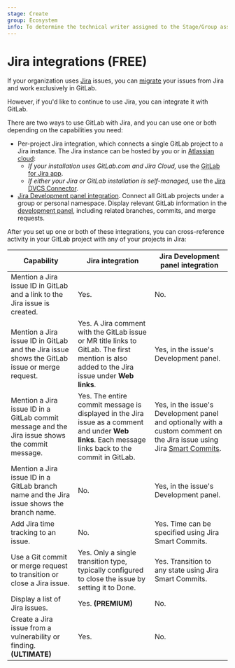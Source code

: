 ```yaml
---
stage: Create
group: Ecosystem
info: To determine the technical writer assigned to the Stage/Group associated with this page, see https://about.gitlab.com/handbook/engineering/ux/technical-writing/#assignments
---
```


# Jira integrations **(FREE)**

If your organization uses [Jira](https://www.atlassian.com/software/jira) issues,
you can [migrate](../../user/project/import/jira.md) your issues from Jira and work
exclusively in GitLab.

However, if you'd like to continue to use Jira, you can integrate it with GitLab.

There are two ways to use GitLab with Jira, and you can use one or both depending
on the capabilities you need:

- Per-project Jira integration, which connects a single GitLab project to a Jira
  instance. The Jira instance can be hosted by you or in
  [Atlassian cloud](https://www.atlassian.com/cloud):
  - *If your installation uses GitLab.com and Jira Cloud,* use the
    [GitLab for Jira app](connect-app.md).
  - *If either your Jira or GitLab installation is self-managed,* use the
    [Jira DVCS Connector](dvcs.md).
- [Jira Development panel integration](../../../integration/jira_development_panel.md).
  Connect all GitLab projects under a group or personal namespace. Display relevant
  GitLab information in the [development panel](https://support.atlassian.com/jira-software-cloud/docs/view-development-information-for-an-issue/), including related branches, commits, and merge requests.

After you set up one or both of these integrations, you can cross-reference activity
in your GitLab project with any of your projects in Jira:

| Capability | Jira integration | Jira Development panel integration |
|-|-|-|
| Mention a Jira issue ID in GitLab and a link to the Jira issue is created. | Yes. | No. |
| Mention a Jira issue ID in GitLab and the Jira issue shows the GitLab issue or merge request. | Yes. A Jira comment with the GitLab issue or MR title links to GitLab. The first mention is also added to the Jira issue under **Web links**. | Yes, in the issue's Development panel. |
| Mention a Jira issue ID in a GitLab commit message and the Jira issue shows the commit message. | Yes. The entire commit message is displayed in the Jira issue as a comment and under **Web links**. Each message links back to the commit in GitLab. | Yes, in the issue's Development panel and optionally with a custom comment on the Jira issue using Jira [Smart Commits](https://confluence.atlassian.com/fisheye/using-smart-commits-960155400.html). |
| Mention a Jira issue ID in a GitLab branch name and the Jira issue shows the branch name. | No. | Yes, in the issue's Development panel. |
| Add Jira time tracking to an issue. | No. | Yes. Time can be specified using Jira Smart Commits. |
| Use a Git commit or merge request to transition or close a Jira issue. | Yes. Only a single transition type, typically configured to close the issue by setting it to Done. | Yes. Transition to any state using Jira Smart Commits. |
| Display a list of Jira issues. | Yes. **(PREMIUM)** | No. |
| Create a Jira issue from a vulnerability or finding. **(ULTIMATE)** | Yes. | No. |
